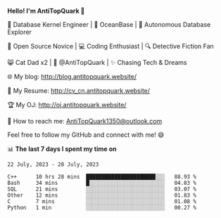 
**Hello! I'm AntiTopQuark 👋**

🔧 Database Kernel Engineer | 🌊 OceanBase | 🤖 Autonomous Database Explorer

🌱 Open Source Novice | 💻 Coding Enthusiast | 🔍 Detective Fiction Fan

😸 Cat Dad x2 | 🎉 @AntiTopQuark | ✨ Chasing Tech & Dreams

🌐 My blog: http://blog.antitopquark.website/

📄 My Resume: http://cv_cn.antitopquark.website/

🏆 My OJ: http://oj.antitopquark.website/

📧 How to reach me: AntiTopQuark1350@outlook.com

Feel free to follow my GitHub and connect with me! 😄

📊 **The last 7 days I spent my time on** 

<!--START_SECTION:waka-->
```text
22 July, 2023 - 28 July, 2023

C++      10 hrs 28 mins  ██████████████████████░░░   88.93 % 
Bash     34 mins         █░░░░░░░░░░░░░░░░░░░░░░░░   04.83 % 
SQL      21 mins         ░░░░░░░░░░░░░░░░░░░░░░░░░   03.07 % 
Other    12 mins         ░░░░░░░░░░░░░░░░░░░░░░░░░   01.83 % 
C        7 mins          ░░░░░░░░░░░░░░░░░░░░░░░░░   01.08 % 
Python   1 min           ░░░░░░░░░░░░░░░░░░░░░░░░░   00.27 %
```
<!--END_SECTION:waka-->


